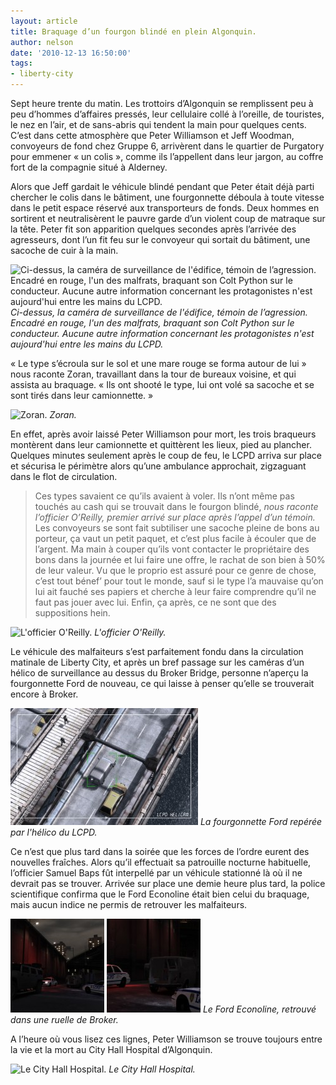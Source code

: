 ```yaml
---
layout: article
title: Braquage d’un fourgon blindé en plein Algonquin.
author: nelson
date: '2010-12-13 16:50:00'
tags:
- liberty-city
---
```


Sept heure trente du matin. Les trottoirs d’Algonquin se remplissent peu à peu d’hommes d’affaires pressés, leur cellulaire collé à l’oreille, de touristes, le nez en l’air, et de sans-abris qui tendent la main pour quelques cents. C’est dans cette atmosphère que Peter Williamson et Jeff Woodman, convoyeurs de fond chez Gruppe 6, arrivèrent dans le quartier de Purgatory pour emmener « un colis », comme ils l’appellent dans leur jargon, au coffre fort de la compagnie situé à Alderney.

Alors que Jeff gardait le véhicule blindé pendant que Peter était déjà parti chercher le colis dans le bâtiment, une fourgonnette déboula à toute vitesse dans le petit espace réservé aux transporteurs de fonds. Deux hommes en sortirent et neutralisèrent le pauvre garde d’un violent coup de matraque sur la tête. Peter fit son apparition quelques secondes après l’arrivée des agresseurs, dont l’un fit feu sur le convoyeur qui sortait du bâtiment, une sacoche de cuir à la main.

![Ci-dessus, la caméra de surveillance de l'édifice, témoin de l’agression. Encadré en rouge, l'un des malfrats, braquant son Colt Python sur le conducteur. Aucune autre information concernant les protagonistes n'est aujourd'hui entre les mains du LCPD.](/content/images/2007/06/article0017.jpg)
_Ci-dessus, la caméra de surveillance de l'édifice, témoin de l’agression. Encadré en rouge, l'un des malfrats, braquant son Colt Python sur le conducteur. Aucune autre information concernant les protagonistes n'est aujourd'hui entre les mains du LCPD._

« Le type s’écroula sur le sol et une mare rouge se forma autour de lui » nous raconte Zoran, travaillant dans la tour de bureaux voisine, et qui assista au braquage. « Ils ont shooté le type, lui ont volé sa sacoche et se sont tirés dans leur camionnette. »

![Zoran.](/content/images/2007/06/article0015.jpg)
_Zoran._

En effet, après avoir laissé Peter Williamson pour mort, les trois braqueurs montèrent dans leur camionnette et quittèrent les lieux, pied au plancher. Quelques minutes seulement après le coup de feu, le LCPD arriva sur place et sécurisa le périmètre alors qu’une ambulance approchait, zigzaguant dans le flot de circulation.

> Ces types savaient ce qu’ils avaient à voler. Ils n’ont même pas touchés au cash qui se trouvait dans le fourgon blindé, _nous raconte l’officier O’Reilly, premier arrivé sur place après l’appel d’un témoin._ Les convoyeurs se sont fait subtiliser une sacoche pleine de bons au porteur, ça vaut un petit paquet, et c’est plus facile à écouler que de l’argent. Ma main à couper qu’ils vont contacter le propriétaire des bons dans la journée et lui faire une offre, le rachat de son bien à 50% de leur valeur. Vu que le proprio est assuré pour ce genre de chose, c’est tout bénef’ pour tout le monde, sauf si le type l’a mauvaise qu’on lui ait fauché ses papiers et cherche à leur faire comprendre qu’il ne faut pas jouer avec lui. Enfin, ça après, ce ne sont que des suppositions hein.

![L'officier O'Reilly.](/content/images/2007/06/article0010.jpg)
_L'officier O'Reilly._

Le véhicule des malfaiteurs s’est parfaitement fondu dans la circulation matinale de Liberty City, et après un bref passage sur les caméras d’un hélico de surveillance au dessus du Broker Bridge, personne n’aperçu la fourgonnette Ford de nouveau, ce qui laisse à penser qu’elle se trouverait encore à Broker.

![La fourgonnette Ford repérée par l'hélico du LCPD.](/content/images/2016/07/article0018-300x187.jpg)
_La fourgonnette Ford repérée par l'hélico du LCPD._

Ce n’est que plus tard dans la soirée que les forces de l’ordre eurent des nouvelles fraîches. Alors qu’il effectuait sa patrouille nocturne habituelle, l’officier Samuel Baps fût interpellé par un véhicule stationné là où il ne devrait pas se trouver. Arrivée sur place une demie heure plus tard, la police scientifique confirma que le Ford Econoline était bien celui du braquage, mais aucun indice ne permis de retrouver les malfaiteurs.

![](/content/images/2016/07/article0012-150x150.jpg)
![Le Ford Econoline, retrouvé dans une ruelle de Broker.](/content/images/2016/07/article0011-150x150.jpg)
_Le Ford Econoline, retrouvé dans une ruelle de Broker._

A l’heure où vous lisez ces lignes, Peter Williamson se trouve toujours entre la vie et la mort au City Hall Hospital d’Algonquin.

![Le City Hall Hospital.](/content/images/2007/06/article0019.jpg)
_Le City Hall Hospital._

<!--kg-card-end: markdown-->
